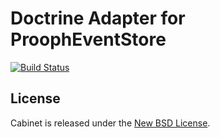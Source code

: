 Doctrine Adapter for ProophEventStore
=====================================

[![Build Status](https://secure.travis-ci.org/dotsunited/prooph-event-store-doctrine-adapter.png?branch=master)](http://travis-ci.org/dotsunited/prooph-event-store-doctrine-adapter)

License
-------

Cabinet is released under the [New BSD License](https://github.com/dotsunited/prooph-event-store-doctrine-adapter/blob/master/LICENSE).
